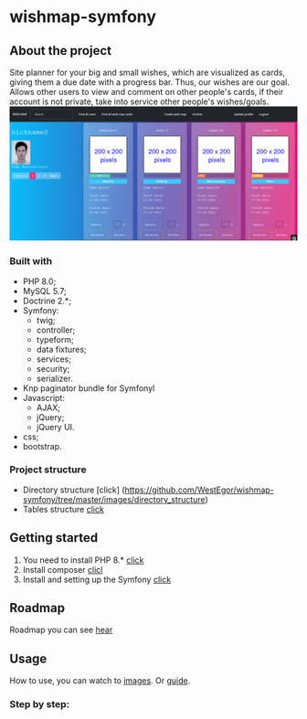 # wishmap-symfony
## About the project
Site planner for your big and small wishes, which are visualized as cards, giving them a due date with a progress bar. Thus, our wishes are our goal. Allows other users to view and comment on other people's cards, if their account is not private, take into service other people's wishes/goals.
![Wish map home page](https://github.com/WestEgor/wishmap-symfony/blob/master/images/wish%20maps/wish_map_home_page.PNG?raw=true)
### Built with
* PHP 8.0;
* MySQL 5.7;
* Doctrine 2.*;
* Symfony:
  * twig;
  * controller;
  * typeform;
  * data fixtures;
  * services;
  * security;
  * serializer.
* Knp paginator bundle for Symfonyl
* Javascript:
  * AJAX;
  * jQuery;
  * jQuery UI.
* css;
* bootstrap.
### Project structure
+ Directory structure [click] (https://github.com/WestEgor/wishmap-symfony/tree/master/images/directory_structure)
+ Tables structure [click](https://github.com/WestEgor/wishmap-symfony/blob/master/images/table_structures.PNG)
## Getting started
1. You need to install PHP 8.* [click](https://www.php.net/downloads.php)
2. Install composer [clicl](https://getcomposer.org/download/)
3. Install and setting up the Symfony [click](https://symfony.com/doc/current/setup.html)
## Roadmap
Roadmap you can see [hear](https://github.com/WestEgor/wishmap-symfony/commits/master)
## Usage
How to use, you can watch to [images](https://github.com/WestEgor/wishmap-symfony/tree/master/images). 
Or [guide](https://github.com/WestEgor/wishmap-symfony/tree/master/images/guide).
### Step by step: 

